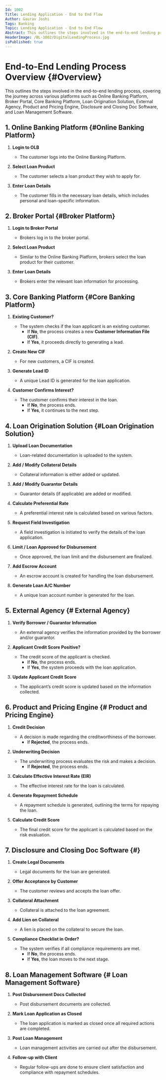 ```yaml
---
Id: 1002
Title: Lending Application - End to End Flow
Author: Gaurav Joshi
Tags: Banking
Topic: Lending Application - End to End Flow
Abstract: This outlines the steps involved in the end-to-end lending process, covering the journey across various platforms such as Online Banking Platform, Broker Portal, Core Banking Platform, Loan Origination Solution, External Agency, Product and Pricing Engine, Disclosure and Closing Doc Software, and Loan Management Software.
HeaderImage: /BL-1002/DigitalLendingProcess.jpg
isPublished: true
---
```


# End-to-End Lending Process Overview {#Overview}

This outlines the steps involved in the end-to-end lending process, covering the journey across various platforms such as Online Banking Platform, Broker Portal, Core Banking Platform, Loan Origination Solution, External Agency, Product and Pricing Engine, Disclosure and Closing Doc Software, and Loan Management Software.

## 1. Online Banking Platform {#Online Banking Platform}

1. **Login to OLB**
   - The customer logs into the Online Banking Platform.

2. **Select Loan Product**
   - The customer selects a loan product they wish to apply for.

3. **Enter Loan Details**
   - The customer fills in the necessary loan details, which includes personal and loan-specific information.

## 2. Broker Portal {#Broker Platform}

1. **Login to Broker Portal**
   - Brokers log in to the broker portal.

2. **Select Loan Product**
   - Similar to the Online Banking Platform, brokers select the loan product for their customer.

3. **Enter Loan Details**
   - Brokers enter the relevant loan information for processing.

## 3. Core Banking Platform {#Core Banking Platform}

1. **Existing Customer?**
   - The system checks if the loan applicant is an existing customer.
     - If **No**, the process creates a new **Customer Information File (CIF)**.
     - If **Yes**, it proceeds directly to generating a lead.

2. **Create New CIF**
   - For new customers, a CIF is created.

3. **Generate Lead ID**
   - A unique Lead ID is generated for the loan application.

4. **Customer Confirms Interest?**
   - The customer confirms their interest in the loan.
     - If **No**, the process ends.
     - If **Yes**, it continues to the next step.

## 4. Loan Origination Solution {#Loan Origination Solution}

1. **Upload Loan Documentation**
   - Loan-related documentation is uploaded to the system.

2. **Add / Modify Collateral Details**
   - Collateral information is either added or updated.

3. **Add / Modify Guarantor Details**
   - Guarantor details (if applicable) are added or modified.

4. **Calculate Preferential Rate**
   - A preferential interest rate is calculated based on various factors.

5. **Request Field Investigation**
   - A field investigation is initiated to verify the details of the loan application.

6. **Limit / Loan Approved for Disbursement**
   - Once approved, the loan limit and the disbursement are finalized.

7. **Add Escrow Account**
   - An escrow account is created for handling the loan disbursement.

8. **Generate Loan A/C Number**
   - A unique loan account number is generated for the loan.

## 5. External Agency {# External Agency} 

1. **Verify Borrower / Guarantor Information**
   - An external agency verifies the information provided by the borrower and/or guarantor.

2. **Applicant Credit Score Positive?**
   - The credit score of the applicant is checked.
     - If **No**, the process ends.
     - If **Yes**, the system proceeds with the loan application.

3. **Update Applicant Credit Score**
   - The applicant’s credit score is updated based on the information collected.

## 6. Product and Pricing Engine {# Product and Pricing Engine} 

1. **Credit Decision**
   - A decision is made regarding the creditworthiness of the borrower.
     - If **Rejected**, the process ends.

2. **Underwriting Decision**
   - The underwriting process evaluates the risk and makes a decision.
     - If **Rejected**, the process ends.

3. **Calculate Effective Interest Rate (EIR)**
   - The effective interest rate for the loan is calculated.

4. **Generate Repayment Schedule**
   - A repayment schedule is generated, outlining the terms for repaying the loan.

5. **Calculate Credit Score**
   - The final credit score for the applicant is calculated based on the risk evaluation.

## 7. Disclosure and Closing Doc Software {#} 

1. **Create Legal Documents**
   - Legal documents for the loan are generated.

2. **Offer Acceptance by Customer**
   - The customer reviews and accepts the loan offer.

3. **Collateral Attachment**
   - Collateral is attached to the loan agreement.

4. **Add Lien on Collateral**
   - A lien is placed on the collateral to secure the loan.

5. **Compliance Checklist in Order?**
   - The system verifies if all compliance requirements are met.
     - If **No**, the process ends.
     - If **Yes**, the loan moves to the next stage.

## 8. Loan Management Software {# Loan Management Software} 

1. **Post Disbursement Docs Collected**
   - Post disbursement documents are collected.

2. **Mark Loan Application as Closed**
   - The loan application is marked as closed once all required actions are completed.

3. **Post Loan Management**
   - Loan management activities are carried out after the disbursement.

4. **Follow-up with Client**
   - Regular follow-ups are done to ensure client satisfaction and compliance with repayment schedules.

